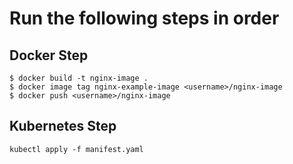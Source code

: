 # Run the following steps in order
## Docker Step
`$ docker build -t nginx-image .` <br/>
`$ docker image tag nginx-example-image <username>/nginx-image` <br/>
`$ docker push <username>/nginx-image` <br/>

## Kubernetes Step
`kubectl apply -f manifest.yaml`